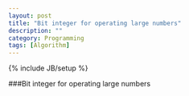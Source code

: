 ```yaml
---
layout: post
title: "Bit integer for operating large numbers"
description: ""
category: Programming
tags: [Algorithm]
---
```


{% include JB/setup %}


###Bit integer for operating large numbers
